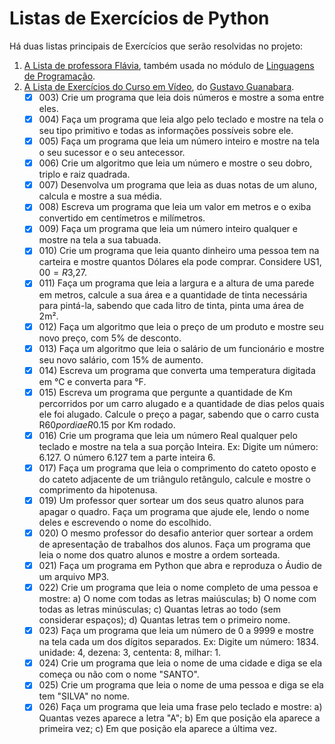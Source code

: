 # Listas de Exercícios de Python

Há duas listas principais de Exercícios que serão resolvidas no projeto:

1. [A Lista de professora Flávia](https://fit.faccat.br/~fpereira/apostilas/exerc_resp_alg_mar2007.pdf), também usada no módulo de [Linguagens de Programação](/01-LogicaDeProgramacao/Exercicios/).
2. [A Lista de Exercícios do Curso em Vídeo](https://www.youtube.com/playlist?list=PLHz_AreHm4dm6wYOIW20Nyg12TAjmMGT-), do [Gustavo Guanabara](https://www.youtube.com/user/cursosemvideo).
   - [x] 003\) Crie um programa que leia dois números e mostre a soma entre eles.
   - [x] 004\) Faça um programa que leia algo pelo teclado e mostre na tela o seu tipo primitivo e todas as informações possíveis sobre ele.
   - [x] 005\) Faça um programa que leia um número inteiro e mostre na tela o seu sucessor e o seu antecessor.
   - [x] 006\) Crie um algoritmo que leia um número e mostre o seu dobro, triplo e raiz quadrada.
   - [x] 007\) Desenvolva um programa que leia as duas notas de um aluno, calcula e mostre a sua média.
   - [x] 008\) Escreva um programa que leia um valor em metros e o exiba convertido em centímetros e milímetros.
   - [x] 009\) Faça um programa que leia um número inteiro qualquer e mostre na tela a sua tabuada.
   - [x] 010\) Crie um programa que leia quanto dinheiro uma pessoa tem na carteira e mostre quantos Dólares ela pode comprar. Considere US$1,00=R$3,27.
   - [x] 011\) Faça um programa que leia a largura e a altura de uma parede em metros, calcule a sua área e a quantidade de tinta necessária para pintá-la, sabendo que cada litro de tinta, pinta uma área de 2m².
   - [x] 012\) Faça um algoritmo que leia o preço de um produto e mostre seu novo preço, com 5% de desconto.
   - [x] 013\) Faça um algoritmo que leia o salário de um funcionário e mostre seu novo salário, com 15% de aumento.
   - [x] 014\) Escreva um programa que converta uma temperatura digitada em °C e converta para °F.
   - [x] 015\) Escreva um programa que pergunte a quantidade de Km percorridos por um carro alugado e a quantidade de dias pelos quais ele foi alugado. Calcule o preço a pagar, sabendo que o carro custa R$60 por dia e R$0.15 por Km rodado.
   - [x] 016\) Crie um programa que leia um número Real qualquer pelo teclado e mostre na tela a sua porção Inteira. Ex: Digite um número: 6.127. O número 6.127 tem a parte inteira 6.
   - [x] 017\) Faça um programa que leia o comprimento do cateto oposto e do cateto adjacente de um triângulo retângulo, calcule e mostre o comprimento da hipotenusa.
   - [x] 019\) Um professor quer sortear um dos seus quatro alunos para apagar o quadro. Faça um programa que ajude ele, lendo o nome deles e escrevendo o nome do escolhido.
   - [x] 020\) O mesmo professor do desafio anterior quer sortear a ordem de apresentação de trabalhos dos alunos. Faça um programa que leia o nome dos quatro alunos e mostre a ordem sorteada.
   - [x] 021\) Faça um programa em Python que abra e reproduza o Áudio de um arquivo MP3.
   - [x] 022\) Crie um programa que leia o nome completo de uma pessoa e mostre: a) O nome com todas as letras maiúsculas; b) O nome com todas as letras minúsculas; c) Quantas letras ao todo (sem considerar espaços); d) Quantas letras tem o primeiro nome.
   - [x] 023\) Faça um programa que leia um número de 0 a 9999 e mostre na tela cada um dos dígitos separados. Ex: Digite um número: 1834. unidade: 4, dezena: 3, cententa: 8, milhar: 1.
   - [x] 024\) Crie um programa que leia o nome de uma cidade e diga se ela começa ou não com o nome "SANTO".
   - [x] 025\) Crie um programa que leia o nome de uma pessoa e diga se ela tem "SILVA" no nome.
   - [x] 026\) Faça um programa que leia uma frase pelo teclado e mostre: a) Quantas vezes aparece a letra "A"; b) Em que posição ela aparece a primeira vez; c) Em que posição ela aparece a última vez.
